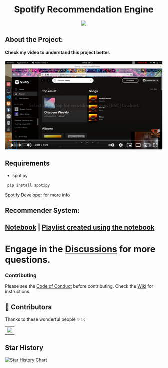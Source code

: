 <h1 align="center">Spotify Recommendation Engine</h1>
<p align="center">
 <img src="https://ucalyptus.github.io/Spotify-Recommendation-Engine/spotify.gif" width=400>
</p>

## About the Project:
#### Check my video to understand this project better.

[![Check my video to understand this project better.](images/Capture1.PNG)](https://www.youtube.com/watch?v=otrW8brCAiU)

## Requirements
* spotipy
```bash
 pip install spotipy
```
[Spotify Developer](https://beta.developer.spotify.com/documentation/web-api/) for more info 

## Recommender System:
## [Notebook](https://github.com/ucalyptus/Spotify-Recommendation-Engine/blob/master/Spotify_Recommendation_System_.ipynb) | [Playlist created using the notebook](https://open.spotify.com/playlist/4D8p3hVYwgngTmf1FHol0Y)

# Engage in the [Discussions](https://github.com/ucalyptus/Spotify-Recommendation-Engine/discussions) for more questions.

### Contributing
Please see the [Code of Conduct](https://github.com/ucalyptus/Spotify-Recommendation-Engine/blob/master/CODE_OF_CONDUCT.md) before contributing.
Check the [Wiki](https://github.com/ucalyptus/Spotify-Recommendation-Engine/wiki) for instructions.

## 🌟 Contributors 

Thanks to these wonderful people ✨✨:

<table>
	<tr>
		<td>
			<a href="https://github.com/ucalyptus/Spotify-Recommendation-Engine/graphs/contributors">
  				<img src="https://contrib.rocks/image?repo=ucalyptus/Spotify-Recommendation-Engine" />
			</a>
		</td>
	</tr>
</table>

## Star History

[![Star History Chart](https://api.star-history.com/svg?repos=ucalyptus/Spotify-Recommendation-Engine&type=Timeline)](https://star-history.com/#ucalyptus/Spotify-Recommendation-Engine&Timeline)


